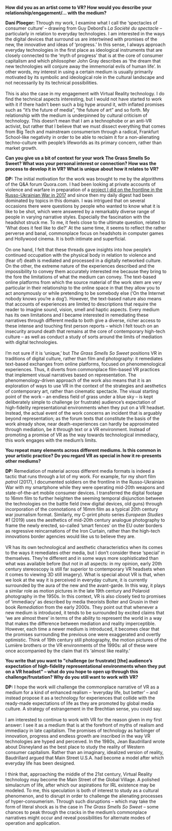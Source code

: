 **How did you as an artist come to VR? How would you describe your relationship/engagement/... with the medium?**

**Dani Ploeger:** Through my work, I examine what I call the ‘spectacles of consumer culture’ – drawing from Guy Debord’s *La Société du spectacle* – particularly in relation to everyday technologies. I am interested in the ways the digital devices that surround us are intertwined with promises of the new, the innovative and ideas of ‘progress.’ In this sense, I always approach everyday technologies in the first place as ideological instruments that are closely connected to the ‘myth of progress’ that is at the core of consumer capitalism and which philosopher John Gray describes as ‘the dream that new technologies will conjure away the immemorial evils of human life’. In other words, my interest in using a certain medium is usually primarily motivated by its symbolic and ideological role in the cultural landscape and not necessarily by its technical possibilities.
<br><br>
This is also the case in my engagement with Virtual Reality technology. I do find the technical aspects interesting, but I would not have started to work with it if there hadn’t been such a big hype around it, with inflated promises such as “it’s the future of media”, “the future of art” and so forth. My relationship with the medium is underpinned by cultural criticism of technology. This doesn’t mean that I am a technophobe or an anti-VR activist, but rather that I believe that we must dissect everything that comes from Big Tech and mainstream consumerism through a radical, Frankfurt School-like negativity in order to be able to reclaim it for a non-alienating techno-culture with people’s lifeworlds as its primary concern, rather than market growth. 

**Can you give us a bit of context for your work The Grass Smells So Sweet? What was your personal interest or connection? How was the process to develop it in VR? What is unique about how it relates to VR?**

**DP:** The initial motivation for the work was brought to me by the algorithms of the Q&A forum Quora.com. I had been looking at private accounts of violence and warfare in preparation of a [project I did on the frontline in the Russo-Ukrainian War in 2017](https://www.furtherfield.org/fronterlebnis-boys-toys-frontline-summary/) and since then my daily digest had been dominated by topics in this domain. I was intrigued that on several occasions there were questions by people who wanted to know what it is like to be shot, which were answered by a remarkably diverse range of people in varying narrative styles. Especially the fascination with the headshot struck me. To me, it feels close to the ultimate question, related to ‘What does it feel like to die?’ At the same time, it seems to reflect the rather perverse and banal, commonplace focus on headshots in computer games and Hollywood cinema. It is both intimate and superficial.
<br><br>
On one hand, I felt that these threads gave insights into how people’s continued occupation with the physical body in relation to violence and (fear of) death is mediated and processed in a digitally networked culture. On the other, the extreme nature of the experiences described and the impossibility to convey them accurately interested me because they bring to the fore the limitations of what the medium can convey. The text-based online platforms from which the source material of the work stem are very particular in their relationship to the online space in that they allow you to act anonymously or while pretending to be somebody else  (‘On the Internet nobody knows you’re a dog’). However, the text-based nature also means that accounts of experiences are limited to descriptions that require the reader to imagine sound, vision, smell and haptic aspects. Every medium has its own limitations and I became interested in remediating these narratives through different media to both give a diverse, richer access to these intense and touching first person reports – which I felt touch on an insecurity around death that remains at the core of contemporary high-tech culture – as well as conduct a study of sorts around the limits of mediation with digital technologies.
<br><br>
I’m not sure if it is ‘unique,’ but *The Grass Smells So Sweet* positions VR in traditions of digital culture, rather than film and photography: it remediates text-based exchanges from online platforms, focused on phenomenological experiences. Thus, it diverts from commonplace film-based VR practices that implement visual narratives based on representation. The phenomenology-driven approach of the work also means that it is an exploration of ways to use VR in the context of the strategies and aesthetics of contemporary art, rather than cinematic spectacle. The visual starting point of the work – an endless field of grass under a blue sky – is kept deliberately simple to challenge (or frustrate) audience’s expectation of high-fidelity representational environments when they put on a VR headset. Instead, the actual event of the work concerns an incident that is arguably beyond representation; as the forum texts that constitute the basis of the work already show, near death-experiences can hardly be approximated through mediation, be it through text or a VR environment. Instead of promoting a promise of VR as the way towards technological immediacy, this work engages with the medium’s limits.

**You repeat many elements across different mediums. Is this common in your artistic practice? Do you regard VR as special in how it re-presents other mediums?**

**DP:** Remediation of material across different media formats is indeed a tactic that runs through a lot of my work. For example, for my short film *patrol* (2017), I documented soldiers on the frontline in the Russo-Ukrainian War with my smartphone while they were operating mid-20th weapons and state-of-the-art mobile consumer devices. I transferred the digital footage to 16mm film to further heighten the seeming temporal disjunction between the technologies on the battle field (new digital devices, old guns) through incorporation of the connotations of 16mm film as a typical 20th century war journalism format. Similarly, my C-print photo series *European Studies #1* (2019) uses the aesthetics of mid-20th century analogue photography to frame the newly erected, so-called ‘smart fences’ on the EU outer borders as regressive reincarnations of the Iron Curtain, rather than the high-tech innovations border agencies would like us to believe they are.
<br><br>
VR has its own technological and aesthetic characteristics when its comes to the ways it remediates other media, but I don’t consider these ‘special’ in themselves. They’re different and in some ways more sophisticated than what was available before (but not in all aspects: in my opinion, early 20th century stereoscopy is still far superior to contemporary VR headsets when it comes to viewing 3D still imagery). What is special about VR is that, when we look at the way it is perceived in everyday culture, it is currently surrounded by the aura of the new and the avant-garde. In this way, it plays a similar role as motion pictures in the late 19th century and Polaroid photography in the 1950s. In this context, VR is also closely tied to promises of ‘immediacy’ as described by media theorists Bolter and Grusin in their book *Remediation* from the early 2000s. They point out that whenever a new medium is introduced, it tends to be surrounded by excited claims that ‘we are almost there’ in terms of the ability to represent the world in a way that makes the difference between mediation and reality imperceptible. However, each time a newer medium is introduced, it becomes clear that the promises surrounding the previous one were exaggerated and overtly optimistic. Think of 19th century still photography, the motion pictures of the Lumière brothers or the VR environments of the 1990s: all of these were once accompanied by the claim that it’s ‘almost like reality.’

**You write that you want to "challenge (or frustrate) [the] audience’s expectation of high-fidelity representational environments when they put on a VR headset" – what do you hope to open up through this challenge/frustation? Why do you still want to work with VR?**

**DP:** I hope the work will challenge the commonplace narrative of VR as a medium for a kind of enhanced realism – ‘everyday life, but better’ – and instead propose it as a technology for experiences that collide with the ready-made expectations of life as they are promoted by global media culture. A strategy of estrangement in the Brechtian sense, you could say. 
<br><br>
I am interested to continue to work with VR for the reason given in my first answer: I see it as a medium that is at the forefront of myths of realism and immediacy in late capitalism. The promises of technology as harbinger of innovation, progress and endless growth are inscribed in the way VR technologies are hyped and perceived. In the 1980s, Jean Baudrillard wrote about Disneyland as the best place to study the reality of Western consumer capitalism. Rather than an imaginary, idealized version of reality, Baudrillard argued that Main Street U.S.A. had become a model after which everyday life has been designed.
<br><br>
I think that, approaching the middle of the 21st century, Virtual Reality technology may become the Main Street of the Global Village. A polished simulacrum of life, after which our aspirations for IRL existence may be modeled. To me, this speculation is both of interest to study as a cultural phenomenon, and to disrupt in order to challenge the alienating processes of hyper-consumerism. Through such disruptions – which may take the form of literal shock as is the case in *The Grass Smells So Sweet* – some chances to peak through the cracks in the medium’s commonplace narratives might occur and reveal possibilities for alternate modes of operation and application.